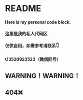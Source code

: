 # README
#### Here is my personal code block.

#### 这里是我的私人代码区

#### 仅供自用，如需参考请联系👇

#### 📞13520923523（微信同号）




## WARNING！WARNING！
## 404❌

